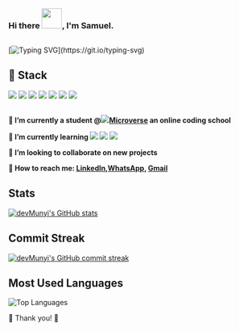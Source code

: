 ##

### Hi there <img src="https://emoji.gg/assets/emoji/wavegif_1860.gif" width="40" height="40"/>, I'm Samuel.

##

[![Typing SVG](https://readme-typing-svg.herokuapp.com?font=Popins&duration=4700&color=E8A44FED&lines=Over+2+years+of+active+experience.;I+build+edge+cutting+business+logic.;Always+happy+to+learn+new+skills.;I+am+open+to+new+opportunities.)](https://git.io/typing-svg)

##

## 🥇 Stack

![](https://img.shields.io/badge/JavaScript-yellow) ![](https://img.shields.io/badge/jQuery-blue) ![](https://img.shields.io/badge/JS-React-brightgreen) ![](https://img.shields.io/badge/HTML5-SemanticTAGS-orange) ![](https://img.shields.io/badge/CSS-CSS3-blue)  ![](https://img.shields.io/badge/git-Git-brightgreen) ![](https://img.shields.io/badge/CSS-Tailwind-CSS)

##

**🔭 I’m currently a student @![](https://img.shields.io/badge/Microverse-blueviolet)[Microverse](https://www.microverse.org/?grsf=fds6ce) an online coding school**

**🌱 I’m currently learning ![](https://img.shields.io/badge/Ruby-on:Rails-red) ![](https://img.shields.io/badge/JS-React-brightgreen) ![](https://img.shields.io/badge/js-node-green) [](https://img.shields.io/npm/types/typescriptt)**

**👯 I’m looking to collaborate on new projects**

**🔵 How to reach me: [LinkedIn](https://www.linkedin.com/in/samuel-munyi-01315b174//),[WhatsApp](https://wa.me/254112553167), <a href="mailto:samunyi90@gmail.com" target="_blanck"> Gmail </a>**


##

## Stats

[![devMunyi's GitHub stats](https://github-readme-stats.vercel.app/api?username=devMunyi)](https://github.com/anuraghazra/github-readme-stats)

##

## Commit Streak

[![devMunyi's GitHub commit streak](https://github-readme-streak-stats.herokuapp.com/?user=devMunyi&theme=tokyonight)](https://git.io/streak-stats)

## Most Used Languages

![Top Languages](https://github-readme-stats.vercel.app/api/top-langs?username=devMunyi&show_icons=true&locale=en&layout=compact&theme=tokyonight)

🤝 Thank you! 🤝
